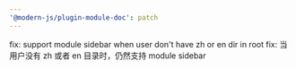 ```yaml
---
'@modern-js/plugin-module-doc': patch
---
```


fix: support module sidebar when user don't have zh or en dir in root
fix: 当用户没有 zh 或者 en 目录时，仍然支持 module sidebar
